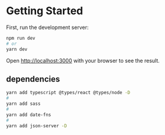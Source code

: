 # Getting Started

First, run the development server:

```bash
npm run dev
# or
yarn dev
```

Open [http://localhost:3000](http://localhost:3000) with your browser to see the result.

## dependencies


```bash
yarn add typescript @types/react @types/node -D
# 
yarn add sass
#
yarn add date-fns
#
yarn add json-server -D
```